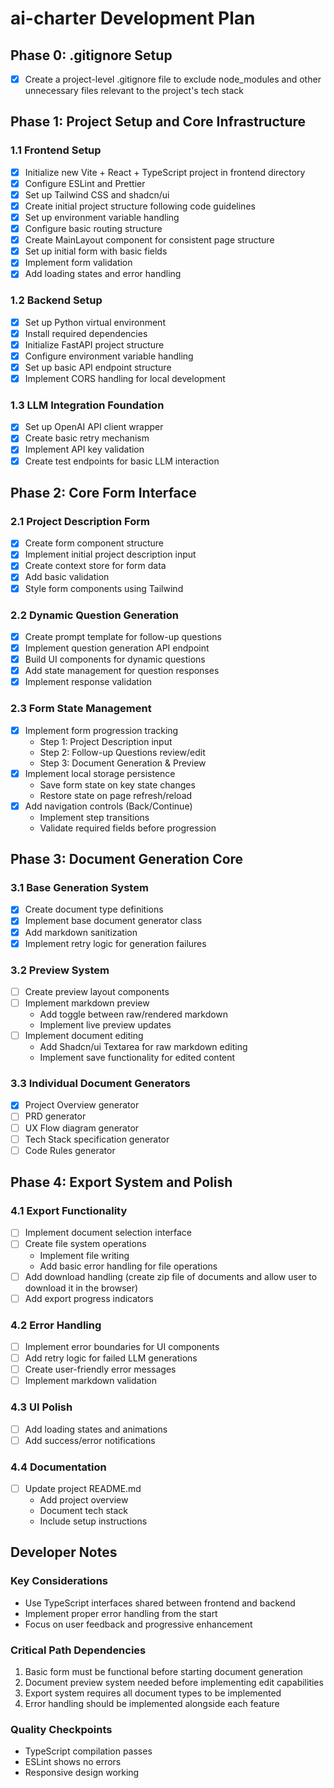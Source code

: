 # ai-charter Development Plan


## Phase 0: .gitignore Setup

- [x] Create a project-level .gitignore file to exclude node_modules and other unnecessary files relevant to the project's tech stack

## Phase 1: Project Setup and Core Infrastructure

### 1.1 Frontend Setup
- [x] Initialize new Vite + React + TypeScript project in frontend directory
- [x] Configure ESLint and Prettier
- [x] Set up Tailwind CSS and shadcn/ui
- [x] Create initial project structure following code guidelines
- [x] Set up environment variable handling
- [x] Configure basic routing structure
- [x] Create MainLayout component for consistent page structure
- [x] Set up initial form with basic fields
- [x] Implement form validation
- [x] Add loading states and error handling

### 1.2 Backend Setup
- [x] Set up Python virtual environment
- [x] Install required dependencies
- [x] Initialize FastAPI project structure
- [x] Configure environment variable handling
- [x] Set up basic API endpoint structure
- [x] Implement CORS handling for local development

### 1.3 LLM Integration Foundation
- [x] Set up OpenAI API client wrapper
- [x] Create basic retry mechanism
- [x] Implement API key validation
- [x] Create test endpoints for basic LLM interaction

## Phase 2: Core Form Interface

### 2.1 Project Description Form
- [x] Create form component structure
- [x] Implement initial project description input
- [x] Create context store for form data
- [x] Add basic validation
- [x] Style form components using Tailwind

### 2.2 Dynamic Question Generation
- [x] Create prompt template for follow-up questions
- [x] Implement question generation API endpoint
- [x] Build UI components for dynamic questions
- [x] Add state management for question responses
- [x] Implement response validation

### 2.3 Form State Management
- [x] Implement form progression tracking
  - Step 1: Project Description input
  - Step 2: Follow-up Questions review/edit
  - Step 3: Document Generation & Preview
- [x] Implement local storage persistence
  - Save form state on key state changes
  - Restore state on page refresh/reload
- [x] Add navigation controls (Back/Continue)
  - Implement step transitions
  - Validate required fields before progression

## Phase 3: Document Generation Core

### 3.1 Base Generation System
- [x] Create document type definitions
- [x] Implement base document generator class
- [x] Add markdown sanitization
- [x] Implement retry logic for generation failures

### 3.2 Preview System
- [ ] Create preview layout components
- [ ] Implement markdown preview
  - Add toggle between raw/rendered markdown
  - Implement live preview updates
- [ ] Implement document editing
  - Add Shadcn/ui Textarea for raw markdown editing
  - Implement save functionality for edited content

### 3.3 Individual Document Generators
- [x] Project Overview generator
- [ ] PRD generator
- [ ] UX Flow diagram generator
- [ ] Tech Stack specification generator
- [ ] Code Rules generator

## Phase 4: Export System and Polish

### 4.1 Export Functionality
- [ ] Implement document selection interface
- [ ] Create file system operations
  - Implement file writing
  - Add basic error handling for file operations
- [ ] Add download handling (create zip file of documents and allow user to download it in the browser)
- [ ] Add export progress indicators

### 4.2 Error Handling
- [ ] Implement error boundaries for UI components
- [ ] Add retry logic for failed LLM generations
- [ ] Create user-friendly error messages
- [ ] Implement markdown validation

### 4.3 UI Polish
- [ ] Add loading states and animations
- [ ] Add success/error notifications

### 4.4 Documentation
- [ ] Update project README.md
  - Add project overview
  - Document tech stack
  - Include setup instructions

## Developer Notes

### Key Considerations
- Use TypeScript interfaces shared between frontend and backend
- Implement proper error handling from the start
- Focus on user feedback and progressive enhancement

### Critical Path Dependencies
1. Basic form must be functional before starting document generation
2. Document preview system needed before implementing edit capabilities
3. Export system requires all document types to be implemented
4. Error handling should be implemented alongside each feature

### Quality Checkpoints
- TypeScript compilation passes
- ESLint shows no errors
- Responsive design working